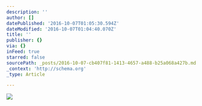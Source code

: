 ```yaml
---
description: ''
author: []
datePublished: '2016-10-07T01:05:30.594Z'
dateModified: '2016-10-07T01:04:40.070Z'
title: ''
publisher: {}
via: {}
inFeed: true
starred: false
sourcePath: _posts/2016-10-07-cb407f81-1413-4657-a488-b25a068a427b.md
_context: 'http://schema.org'
_type: Article

---
```

![](https://the-grid-user-content.s3-us-west-2.amazonaws.com/7977154b-9f36-473b-9138-eaf6a2ba0fa9.jpg)